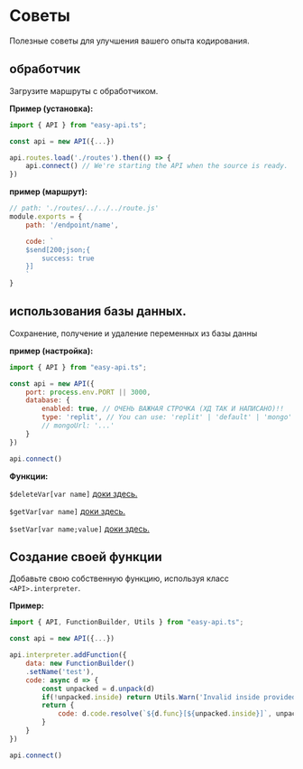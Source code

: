 # Советы

Полезные советы для улучшения вашего опыта кодирования.

## обработчик

Загрузите маршруты с обработчиком.

**Пример (установка):**
```js
import { API } from "easy-api.ts";

const api = new API({...})

api.routes.load('./routes').then(() => {
    api.connect() // We're starting the API when the source is ready.
})
```

**пример (маршрут):**
```js
// path: './routes/../../../route.js'
module.exports = {
    path: '/endpoint/name',

    code: `
    $send[200;json;{
        success: true
    }]
    `
}
```

## использования базы данных.

Сохранение, получение и удаление переменных из базы данны

**пример (настройка):**
```js
import { API } from "easy-api.ts";

const api = new API({
    port: process.env.PORT || 3000,
    database: {
        enabled: true, // ОЧЕНЬ ВАЖНАЯ СТРОЧКА (ХД ТАК И НАПИСАНО)!!
        type: 'replit', // You can use: 'replit' | 'default' | 'mongo'
        // mongoUrl: '...'
    }
})

api.connect()
```

**Функции:**

`$deleteVar[var name]` [доки здесь.](functions/$deleteVar.md)

`$getVar[var name]` [доки здесь.](functions/$getVar.md)

`$setVar[var name;value]` [доки здесь.](functions/$setVar.md)

## Создание своей функции

Добавьте свою собственную функцию, используя класс `<API>.interpreter`.

**Пример:**
```js
import { API, FunctionBuilder, Utils } from "easy-api.ts";

const api = new API({...})

api.interpreter.addFunction({
    data: new FunctionBuilder()
    .setName('test'),
    code: async d => {
        const unpacked = d.unpack(d)
        if(!unpacked.inside) return Utils.Warn('Invalid inside provided in:', d.func)
        return {
            code: d.code.resolve(`${d.func}[${unpacked.inside}]`, unpacked.inside + '< was a test.')
        }
    }
})

api.connect()
```
